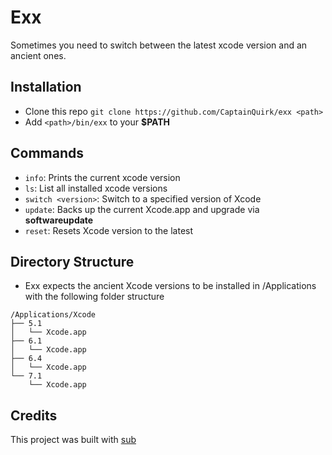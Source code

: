 # Exx

Sometimes you need to switch between the latest xcode version and an ancient
ones.

## Installation

- Clone this repo ```git clone https://github.com/CaptainQuirk/exx <path>```
- Add ```<path>/bin/exx``` to your __$PATH__

## Commands

- ```info```: Prints the current xcode version
- ```ls```: List all installed xcode versions
- ```switch <version>```: Switch to a specified version of Xcode
- ```update```: Backs up the current Xcode.app and upgrade via __softwareupdate__
- ```reset```: Resets Xcode version to the latest

## Directory Structure

* Exx expects the ancient Xcode versions to be installed in /Applications with
the following folder structure

```
/Applications/Xcode
├── 5.1
│   └── Xcode.app
├── 6.1
│   └── Xcode.app
├── 6.4
│   └── Xcode.app
└── 7.1
    └── Xcode.app
```

## Credits

This project was built with [sub](https://github.com/basecamp/sub)
